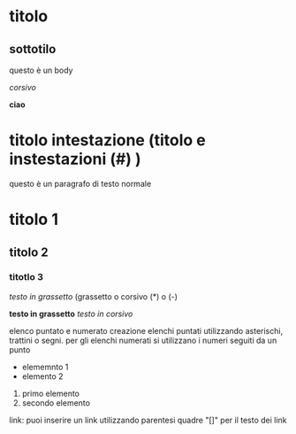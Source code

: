 <!-- @format -->

# titolo

## sottotilo

questo è un body

_corsivo_

**ciao**

# titolo intestazione (titolo e instestazioni (#) )

questo è un paragrafo di testo normale

# titolo 1

## titolo 2

### titotlo 3

_testo in grassetto_ (grassetto o corsivo (\*) o (-)

**testo in grassetto**
_testo in corsivo_

elenco puntato e numerato
creazione elenchi puntati utilizzando asterischi, trattini o segni.
per gli elenchi numerati si utilizzano i numeri seguiti da un punto

- elememnto 1
- elemento 2

1. primo elemento
2. secondo elemento

link: puoi inserire un link utilizzando parentesi quadre "[]" per il testo dei link
